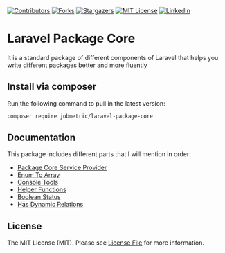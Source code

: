 [contributors-shield]: https://img.shields.io/github/contributors/jobmetric/laravel-package-core.svg?style=for-the-badge
[contributors-url]: https://github.com/jobmetric/laravel-package-core/graphs/contributors
[forks-shield]: https://img.shields.io/github/forks/jobmetric/laravel-package-core.svg?style=for-the-badge&label=Fork
[forks-url]: https://github.com/jobmetric/laravel-package-core/network/members
[stars-shield]: https://img.shields.io/github/stars/jobmetric/laravel-package-core.svg?style=for-the-badge
[stars-url]: https://github.com/jobmetric/laravel-package-core/stargazers
[license-shield]: https://img.shields.io/github/license/jobmetric/laravel-package-core.svg?style=for-the-badge
[license-url]: https://github.com/jobmetric/laravel-package-core/blob/master/LICENCE.md
[linkedin-shield]: https://img.shields.io/badge/-LinkedIn-blue.svg?style=for-the-badge&logo=linkedin&colorB=555
[linkedin-url]: https://linkedin.com/in/majidmohammadian

[![Contributors][contributors-shield]][contributors-url]
[![Forks][forks-shield]][forks-url]
[![Stargazers][stars-shield]][stars-url]
[![MIT License][license-shield]][license-url]
[![LinkedIn][linkedin-shield]][linkedin-url]

# Laravel Package Core

It is a standard package of different components of Laravel that helps you write different packages better and more fluently

## Install via composer

Run the following command to pull in the latest version:
```bash
composer require jobmetric/laravel-package-core
```

## Documentation

This package includes different parts that I will mention in order:

- [Package Core Service Provider](https://github.com/jobmetric/laravel-package-core/blob/master/docs/provider.md)
- [Enum To Array](https://github.com/jobmetric/laravel-package-core/blob/master/docs/enum.md)
- [Console Tools](https://github.com/jobmetric/laravel-package-core/blob/master/docs/console-tools.md)
- [Helper Functions](https://github.com/jobmetric/laravel-package-core/blob/master/docs/helper.md)
- [Boolean Status](https://github.com/jobmetric/laravel-package-core/blob/master/docs/boolean-status.md)
- [Has Dynamic Relations](https://github.com/jobmetric/laravel-package-core/blob/master/docs/has-dynamic-relations.md)

## License

The MIT License (MIT). Please see [License File](https://github.com/jobmetric/laravel-package-core/blob/master/README.md) for more information.
